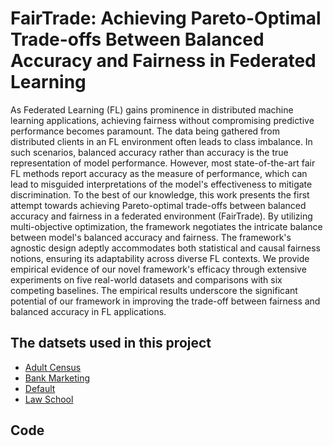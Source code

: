 # FairTrade: Achieving Pareto-Optimal Trade-offs Between Balanced Accuracy and Fairness in Federated Learning
As Federated Learning (FL) gains prominence in distributed machine learning applications, achieving fairness without compromising predictive performance becomes paramount. The data being gathered from distributed clients in an FL environment often leads to class imbalance. In such scenarios, balanced accuracy rather than accuracy is the true representation of model performance. However, most state-of-the-art fair FL methods report accuracy as the measure of performance,  which can lead to misguided interpretations of the model's effectiveness to mitigate discrimination. To the best of our knowledge, this work presents the first attempt towards achieving Pareto-optimal trade-offs between balanced accuracy and fairness in a federated environment (FairTrade). By utilizing multi-objective optimization, the framework negotiates the intricate balance between model's balanced accuracy and fairness. The framework's agnostic design adeptly accommodates both statistical and causal fairness notions, ensuring its adaptability across diverse FL contexts. We provide empirical evidence of our novel framework's efficacy through extensive experiments on five real-world datasets and comparisons with six competing baselines. The empirical results underscore the significant potential of our framework in improving the trade-off between fairness and balanced accuracy in FL applications.
## The datsets used in this project
* [Adult Census](https://archive.ics.uci.edu/dataset/2/adult)
* [Bank Marketing](https://archive.ics.uci.edu/dataset/222/bank+marketing)
* [Default](https://archive.ics.uci.edu/dataset/350/default+of+credit+card+clients)
* [Law School](https://github.com/iosifidisvasileios/FABBOO/blob/master/Data/law_dataset.arff)
## Code

